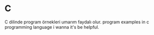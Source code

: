 # C
C dilinde program örnekleri
umarım faydalı olur.
program examples in c programming language
i wanna it's be helpful.
